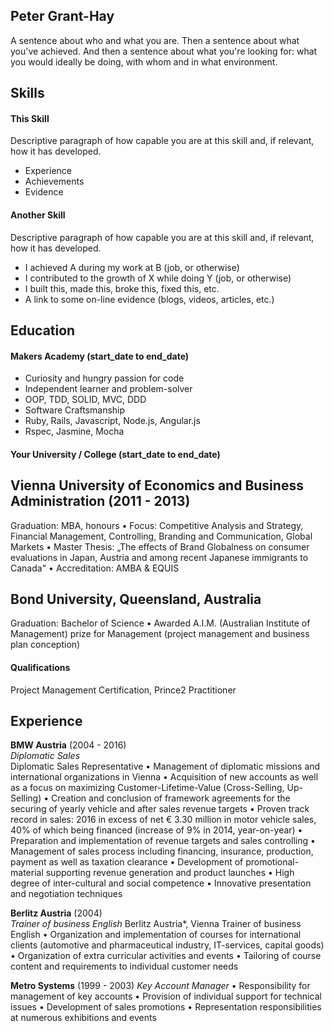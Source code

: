 ## Peter Grant-Hay

A sentence about who and what you are. Then a sentence about what you've achieved. And then a sentence about what you're looking for: what you would ideally be doing, with whom and in what environment.

## Skills

#### This Skill

Descriptive paragraph of how capable you are at this skill and, if relevant, how it has developed.

- Experience
- Achievements
- Evidence

#### Another Skill

Descriptive paragraph of how capable you are at this skill and, if relevant, how it has developed.

- I achieved A during my work at B (job, or otherwise)
- I contributed to the growth of X while doing Y (job, or otherwise)
- I built this, made this, broke this, fixed this, etc.
- A link to some on-line evidence (blogs, videos, articles, etc.)

## Education

#### Makers Academy (start_date to end_date)

- Curiosity and hungry passion for code
- Independent learner and problem-solver
- OOP, TDD, SOLID, MVC, DDD
- Software Craftsmanship
- Ruby, Rails, Javascript, Node.js, Angular.js
- Rspec, Jasmine, Mocha

#### Your University / College (start_date to end_date)
## Vienna University of Economics and Business Administration (2011 - 2013)
Graduation: MBA, honours
•	Focus: Competitive Analysis and Strategy, Financial Management, Controlling, Branding and Communication, Global Markets
•	Master Thesis: „The effects of Brand Globalness on consumer evaluations in Japan, Austria and among recent Japanese immigrants to Canada"
•	Accreditation: AMBA & EQUIS

## Bond University, Queensland, Australia
Graduation: Bachelor of Science
•	Awarded A.I.M. (Australian Institute of Management) prize for Management (project management and business plan conception)

#### Qualifications
Project Management Certification, Prince2 Practitioner

## Experience

**BMW Austria** (2004 - 2016)    
*Diplomatic Sales*  
Diplomatic Sales Representative
•	Management of diplomatic missions and international organizations in Vienna
•	Acquisition of new accounts as well as a focus on maximizing Customer-Lifetime-Value (Cross-Selling, Up-Selling)
•	Creation and conclusion of framework agreements for the securing of yearly vehicle and after sales revenue targets
•	Proven track record in sales: 2016 in excess of net € 3.30 million in motor vehicle sales, 40% of which being financed (increase of 9% in 2014, year-on-year)
•	Preparation and implementation of revenue targets and sales controlling
•	Management of sales process including financing, insurance, production, payment as well as taxation clearance
•	Development of promotional-material supporting revenue generation and product launches
•	High degree of inter-cultural and social competence
•	Innovative presentation and negotiation techniques

**Berlitz Austria** (2004)   
*Trainer of business English*
Berlitz Austria*, Vienna
Trainer of business English
•	Organization and implementation of courses for international clients (automotive and pharmaceutical industry, IT-services, capital goods)  
•	Organization of extra curricular activities and events
•	Tailoring of course content and requirements to individual customer needs

**Metro Systems** (1999 - 2003)
*Key Account Manager*
•	Responsibility for management of key accounts
•	Provision of individual support for technical issues
•	Development of sales promotions
•	Representation responsibilities at numerous exhibitions and events
